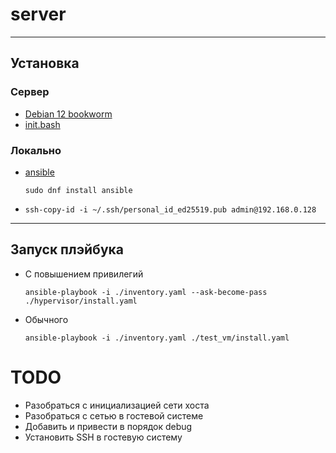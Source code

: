 # server

---

## Установка

### Сервер

- [Debian 12 bookworm](https://cdimage.debian.org/mirror/cdimage/archive/12.1.0/amd64/iso-cd/debian-12.1.0-amd64-netinst.iso)
- [init.bash](init.bash)

### Локально

- [ansible](https://docs.ansible.com/ansible/latest/installation_guide/installation_distros.html#installing-ansible-on-fedora-linux)
  ```shell
  sudo dnf install ansible
  ```
- ```shell
  ssh-copy-id -i ~/.ssh/personal_id_ed25519.pub admin@192.168.0.128
  ```

---

## Запуск плэйбука

- С повышением привилегий
  ```shell
  ansible-playbook -i ./inventory.yaml --ask-become-pass ./hypervisor/install.yaml
  ```
- Обычного
  ```shell
  ansible-playbook -i ./inventory.yaml ./test_vm/install.yaml
  ```

# TODO

- Разобраться с инициализацией сети хоста
- Разобраться с сетью в гостевой системе
- Добавить и привести в порядок debug
- Установить SSH в гостевую систему
